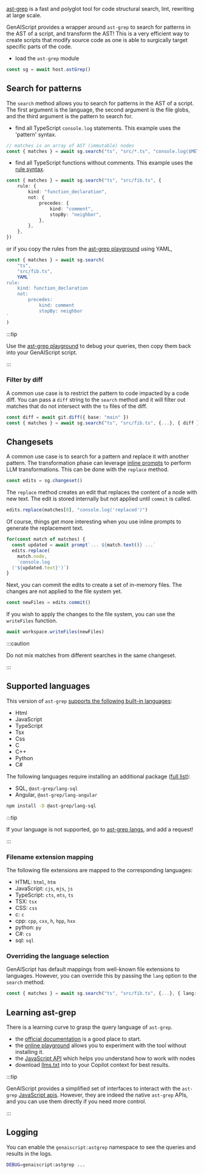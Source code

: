 [ast-grep](https://ast-grep.github.io/) is a fast and polyglot tool for code structural search, lint, rewriting at large scale.

GenAIScript provides a wrapper around `ast-grep` to search for patterns in the AST of a script,
and transform the AST! This is a very efficient way to create scripts that modify source code as one is able
to surgically target specific parts of the code.

- load the `ast-grep` module

```ts
const sg = await host.astGrep()
```

## Search for patterns

The `search` method allows you to search for patterns in the AST of a script.
The first argument is the language, the second argument is the file globs, and the third argument is the pattern to search for.

- find all TypeScript `console.log` statements. This example uses the 'pattern' syntax.

```ts
// matches is an array of AST (immutable) nodes
const { matches } = await sg.search("ts", "src/*.ts", "console.log($META)")
```

- find all TypeScript functions without comments. This example uses the [rule syntax](https://ast-grep.github.io/reference/rule.html).

```ts
const { matches } = await sg.search("ts", "src/fib.ts", {
    rule: {
        kind: "function_declaration",
        not: {
            precedes: {
                kind: "comment",
                stopBy: "neighbor",
            },
        },
    },
})
```

or if you copy the rules from the [ast-grep playground](https://ast-grep.github.io/playground.html) using YAML,

```ts
const { matches } = await sg.search(
    "ts",
    "src/fib.ts",
    YAML`
rule:
    kind: function_declaration
    not:
        precedes: 
            kind: comment
            stopBy: neighbor
`
)
```

:::tip

Use the [ast-grep playground](https://ast-grep.github.io/playground.html) to debug your queries,
then copy them back into your GenAIScript script.

:::

### Filter by diff

A common use case is to restrict the pattern to code impacted by a code diff.
You can pass a `diff` string to the `search` method and it will filter out matches
that do not intersect with the `to` files of the diff.

```ts "{ diff }" wrap
const diff = await git.diff({ base: "main" })
const { matches } = await sg.search("ts", "src/fib.ts", {...}, { diff })
```

## Changesets

A common use case is to search for a pattern and replace it with another pattern. The transformation phase can leverage
[inline prompts](/genaiscript/reference/scripts/inline-prompts) to perform LLM transformations.
This can be done with the `replace` method.

```js
const edits = sg.changeset()
```

The `replace` method creates an edit that replaces the content of a node with new text.
The edit is stored internally but not applied until `commit` is called.

```js
edits.replace(matches[0], "console.log('replaced')")
```

Of course, things get more interesting when you use inline prompts to generate the replacement text.

```js wrap
for(const match of matches) {
  const updated = await prompt`... ${match.text()} ...`
  edits.replace(
    match.node,
    `console.log
  ('${updated.text}')`)
}
```

Next, you can commit the edits to create a set of in-memory files. The changes are not applied
to the file system yet.

```js
const newFiles = edits.commit()
```

If you wish to apply the changes to the file system, you can use the `writeFiles` function.

```js
await workspace.writeFiles(newFiles)
```

:::caution

Do not mix matches from different searches in the same changeset.

:::

## Supported languages

This version of `ast-grep` [supports the following built-in languages](https://ast-grep.github.io/reference/api.html#supported-languages):

- Html
- JavaScript
- TypeScript
- Tsx
- Css
- C
- C++
- Python
- C#

The following languages require installing an additional package ([full list](https://www.npmjs.com/search?q=keywords:ast-grep-lang)):

- SQL, `@ast-grep/lang-sql`
- Angular, `@ast-grep/lang-angular`

```sh
npm install -D @ast-grep/lang-sql
```

:::tip

If your language is not supported, go to [ast-grep langs](https://github.com/ast-grep/langs/issues), and add a request!

:::

### Filename extension mapping

The following file extensions are mapped to the corresponding languages:

- HTML: `html`, `htm`
- JavaScript: `cjs`, `mjs`, `js`
- TypeScript: `cts`, `mts`, `ts`
- TSX: `tsx`
- CSS: `css`
- c: `c`
- cpp: `cpp`, `cxx`, `h`, `hpp`, `hxx`
- python: `py`
- C#: `cs`
- sql: `sql`

### Overriding the language selection

GenAIScript has default mappings from well-known file extensions to languages.
However, you can override this by passing the `lang` option to the `search` method.

```ts "{ lang: "ts" }"
const { matches } = await sg.search("ts", "src/fib.ts", {...}, { lang: "ts" })
```

## Learning ast-grep

There is a learning curve to grasp the query language of `ast-grep`.

- the [official documentation](https://ast-grep.github.io/docs/) is a good place to start.
- the [online playground](https://ast-grep.github.io/playground.html) allows you to experiment with the tool without installing it.
- the [JavaScript API](https://ast-grep.github.io/guide/api-usage/js-api.html#inspection) which helps you understand how to work with nodes
- download [llms.txt](https://ast-grep.github.io/llms-full.txt) into to your Copilot context for best results.

:::tip

GenAIScript provides a simplified set of interfaces to interact with the `ast-grep` [JavaScript apis](https://ast-grep.github.io/guide/api-usage/js-api.html).
However, they are indeed the native `ast-grep` APIs, and you can use them directly if you need more control.

:::

## Logging

You can enable the `genaiscript:astgrep` namespace to see the queries and results in the logs.

```sh
DEBUG=genaiscript:astgrep ...
```